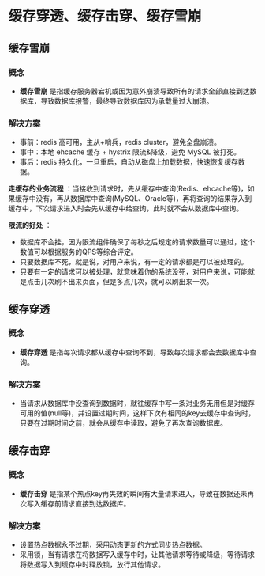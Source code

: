 # 缓存穿透、缓存击穿、缓存雪崩

## 缓存雪崩

### **概念**
- **缓存雪崩** 是指缓存服务器宕机或因为意外崩溃导致所有的请求全部直接到达数据库，导致数据库报警，最终导致数据库因为承载量过大崩溃。

### **解决方案**
- 事前：redis 高可用，主从+哨兵，redis cluster，避免全盘崩溃。
- 事中：本地 ehcache 缓存 + hystrix 限流&降级，避免 MySQL 被打死。
- 事后：redis 持久化，一旦重启，自动从磁盘上加载数据，快速恢复缓存数据。

**走缓存的业务流程** ：当接收到请求时，先从缓存中查询(Redis、ehcache等)，如果缓存中没有，再从数据库中查询(MySQL、Oracle等)，再将查询的结果存入到缓存中，下次请求进入时会先从缓存中给查询，此时就不会从数据库中查询。

 **限流的好处** ：
- 数据库不会挂，因为限流组件确保了每秒之后规定的请求数量可以通过，这个数值可以根据服务的QPS等综合评定。
- 只要数据库不死，就是说，对用户来说，有一定的请求都是可以被处理的。
- 只要有一定的请求可以被处理，就意味着你的系统没死，对用户来说，可能就是点击几次刷不出来页面，但是多点几次，就可以刷出来一次。

## 缓存穿透
### **概念**
- **缓存穿透** 是指每次请求都从缓存中查询不到，导致每次请求都会去数据库中查询。

### **解决方案**
- 当请求从数据库中没查询到数据时，就往缓存中写一条对业务无用但是对缓存可用的值(null等)，并设置过期时间，这样下次有相同的key去缓存中查询时，只要在过期时间之前，就会从缓存中读取，避免了再次查询数据库。

## 缓存击穿

### **概念**
- **缓存击穿** 是指某个热点key再失效的瞬间有大量请求进入，导致在数据还未再次写入缓存前请求直接到达数据库。

### **解决方案**
- 设置热点数据永不过期，采用动态更新的方式同步热点数据。
- 采用锁，当有请求在将数据写入缓存中时，让其他请求等待或降级，等待请求将数据写入到缓存中时释放锁，放行其他请求。
 